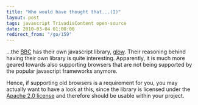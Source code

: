 ```yaml
---
title: "Who would have thought that...(I)"
layout: post
tags: javascript TrivadisContent open-source
date: 2010-03-04 01:00:00
redirect_from: "/go/159"
---
```


…the [BBC](http://www.bbc.co.uk/) has their own javascript library, [glow](http://www.bbc.co.uk/glow/). Their reasoning behind having their own library is quite interesting. Apparently, it is much more geared towards also supporting browsers that are not being supported by the popular javascript frameworks anymore.

Hence, if supporting old browsers is a requirement for you, you may actually want to have a look at this, since the library is licensed under the [Apache 2.0 license](http://www.apache.org/licenses/LICENSE-2.0.html) and therefore should be usable within your project.